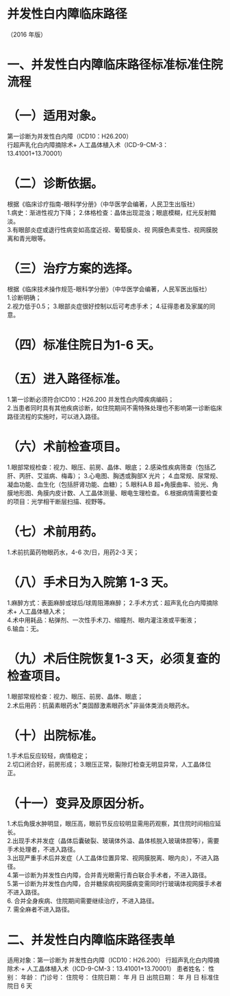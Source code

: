 # 并发性白内障临床路径  
（2016 年版）  
# 一、并发性白内障临床路径标准标准住院流程  
# （一）适用对象。  
第一诊断为并发性白内障（ICD10：H26.200）  
行超声乳化白内障摘除术+ 人工晶体植入术（ICD-9-CM-3：13.41001+13.70001）  
# （二）诊断依据。  
根据《临床诊疗指南-眼科学分册》（中华医学会编著，人民卫生出版社）  
1.病史：渐进性视力下降； 2.体格检查：晶体出现混浊；眼底模糊，红光反射黯淡。  
3.有眼部炎症或退行性病变如高度近视、葡萄膜炎、视 网膜色素变性、视网膜脱离和青光眼等。  
# （三）治疗方案的选择。  
根据《临床技术操作规范-眼科学分册》（中华医学会编著，人民军医出版社）  
1.诊断明确；  
2.视力低于0.5； 3.眼部炎症很好控制以后可考虑手术； 4.征得患者及家属的同意。  
# （四）标准住院日为1-6 天。  
# （五）进入路径标准。  
1.第一诊断必须符合ICD10：H26.200 并发性白内障疾病编码；  
2.当患者同时具有其他疾病诊断，如住院期间不需特殊处理也不影响第一诊断临床路径流程的实施时，可以进入路径。  
# （六）术前检查项目。  
1.眼部常规检查：视力、眼压、前房、晶体、眼底；  2.感染性疾病筛查（包括乙肝、丙肝、艾滋病、梅毒）； 3.心电图、胸透或胸部X 光片；  4.血常规、尿常规、凝血功能、血生化（包括肝肾功能、血糖）； 5.眼科A.B 超$+$角膜曲率、验光、角膜地形图、角膜内皮计数、人工晶体测量、眼电生理检查。 6.根据病情需要检查的项目：光学相干断层扫描、视野等。  
# （七）术前用药。  
1.术前抗菌药物眼药水，4-6 次/日，用药2-3 天；  
# （八）手术日为入院第 1-3 天。  
1.麻醉方式：表面麻醉或球后/球周阻滞麻醉；              2.手术方式：超声乳化白内障摘除术$+$ 人工晶体植入术；  
4.术中用耗品：粘弹剂、一次性手术刀、缩瞳剂、眼内灌注液或平衡液；  
6.输血：无。  
# （九）术后住院恢复1-3 天，必须复查的检查项目。  
1.眼部常规检查：视力、眼压、前房、晶体、眼底；  
2.术后用药：抗菌素眼药水$^+$类固醇激素眼药水$^{+}$非甾体类消炎眼药水。  
# （十）出院标准。  
1.手术后反应较轻，病情稳定；  
2.切口闭合好，前房形成； 3.眼压正常，裂隙灯检查无明显异常，人工晶体位正。  
# （十一）变异及原因分析。  
1.术后角膜水肿明显，眼压高，眼前节反应较明显需用药观察，其住院时间相应延长。  
2.出现手术并发症（晶体后囊破裂、玻璃体外溢、晶体核脱入玻璃体腔等），需要手术处理者，不进入路径。  
3.出现严重手术后并发症（人工晶体位置异常、视网膜脱离、眼内炎），不进入路径。  
4.第一诊断为并发性白内障，合并青光眼需行青白联合手术者，不进入路径。  
5.第一诊断为并发性白内障，合并糖尿病视网膜病变需同时行玻璃体视网膜手术者不进入路径。  
6. 合并全身疾病、住院期间需要继续治疗，不进入路径。  
7. 需全麻者不进入路径。  
# 二、并发性白内障临床路径表单  
适用对象：第一诊断为 并发性白内障（ICD10：H26.200） 行超声乳化白内障摘除术$\cdot+$ 人工晶体植入术（ICD-9-CM-3：13.41001+13.70001） 患者姓名：           性别：    年龄：    门诊号：       住院号：       住院日期：   年  月  日 出院日期：   年  月  日  标准住院日 6 天  
